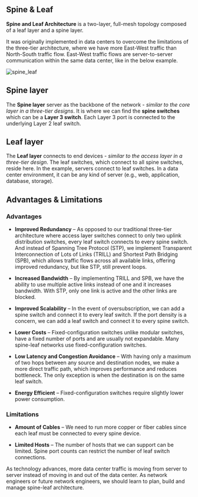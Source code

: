 ## Spine & Leaf

**Spine and Leaf Architecture** is a two-layer, full-mesh topology composed of a leaf layer and a spine layer.

It was originally implemented in data centers to overcome the limitations of the three-tier architecture, where we have more East-West traffic than North-South traffic flow.
East-West traffic flows are server-to-server communication within the same data center, like in the below example.

<img src="https://server/path/to/image.ext" alt="spine_leaf" class="inline" />

## Spine layer

The **Spine layer** server as the backbone of the network - _similar to the core layer in a three-tier designs_.
It is where we can find the **spine switches** which can be a **Layer 3 switch**.
Each Layer 3 port is connected to the underlying Layer 2 leaf switch.

## Leaf layer

The **Leaf layer** connects to end devices - _similar to the access layer in a three-tier design_.
The leaf switches, which connect to all spine switches, reside here.
In the example, servers connect to leaf switches.
In a data center environment, it can be any kind of server (e.g., web, application, database, storage).

## Advantages & Limitations

### Advantages

- **Improved Redundancy** – As opposed to our traditional three-tier architecture where access layer switches connect to only two uplink distribution switches, every leaf switch connects to every spine switch.
And instead of Spanning Tree Protocol (STP), we implement Transparent Interconnection of Lots of Links (TRILL) and Shortest Path Bridging (SPB), which allows traffic flows across all available links, offering improved redundancy, but like STP, still prevent loops.

- **Increased Bandwidth** – By implementing TRILL and SPB, we have the ability to use multiple active links instead of one and it increases bandwidth.
With STP, only one link is active and the other links are blocked.

- **Improved Scalability** – In the event of oversubscription, we can add a spine switch and connect it to every leaf switch.
If the port density is a concern, we can add a leaf switch and connect it to every spine switch.

- **Lower Costs** – Fixed-configuration switches unlike modular switches, have a fixed number of ports and are usually not expandable.
Many spine-leaf networks use fixed-configuration switches.

- **Low Latency and Congestion Avoidance** – With having only a maximum of two hops between any source and destination nodes, we make a more direct traffic path, which improves performance and reduces bottleneck.
The only exception is when the destination is on the same leaf switch.

- **Energy Efficient** – Fixed-configuration switches require slightly lower power consumption.

### Limitations

- **Amount of Cables** – We need to run more copper or fiber cables since each leaf must be connected to every spine device.

- **Limited Hosts** – The number of hosts that we can support can be limited. Spine port counts can restrict the number of leaf switch connections.

As technology advances, more data center traffic is moving from server to server instead of moving in and out of the data center.
As network engineers or future network engineers, we should learn to plan, build and manage spine-leaf architecture.
